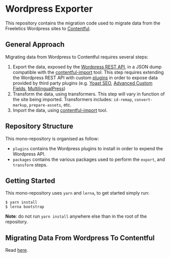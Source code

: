 Wordpress Exporter
==================

This repository contains the migration code used to migrate data from the Freeletics Wordpress sites to [Contentful][].

## General Approach

Migrating data from Wordpress to Contentful requires several steps:

1. Export the data, exposed by the [Wordpress REST API][], in a JSON dump compatible with the [contentful-import][] tool. This step requires extending the Wordpress REST API with custom [plugins](./plugins) in order to expose data provided by third party plugins (e.g. [Yoast SEO][], [Advanced Custom Fields][], [MultilingualPress][])
2. Transform the data, using transformers. This step will vary in function of the site being imported. Transformers includes: `id-remap`, `convert-markup`, `prepare-assets`, etc.
3. Import the data, using [contentful-import][] tool.

## Repository Structure

This mono-repository is organised as follow:

* `plugins` contains the Wordpress plugins to install in order to expend the Wordpress API.
* `packages` contains the various packages used to perform the `export`, and `transform` steps.

## Getting Started

This mono-repository uses `yarn` and `lerna`, to get started simply run:

```
$ yarn install
$ lerna bootstrap
```

**Note**: do not run `yarn install` anywhere else than in the root of the repository.

## Migrating Data From Wordpress To Contentful
Read [here][].

[here]: ./packages/wordpress-exporter-cli/README.md
[Contentful]: https://contentful.com
[Wordpress REST API]: https://developer.wordpress.com/docs/api/
[contentful-import]: https://github.com/contentful/contentful-import
[Yoast SEO]: https://wordpress.org/plugins/wordpress-seo/
[Advanced Custom Fields]: https://wordpress.org/plugins/advanced-custom-fields/
[MultilingualPress]: https://wordpress.org/plugins/multilingual-press/
